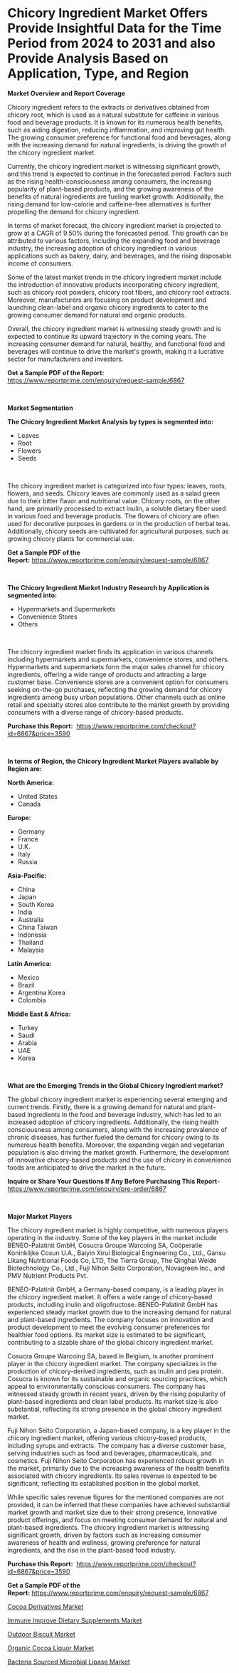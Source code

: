 <p><h1>Chicory Ingredient Market Offers Provide Insightful Data for the Time Period from 2024 to 2031 and also Provide Analysis Based on Application, Type, and Region</h1></p><p><strong>Market Overview and Report Coverage</strong></p>
<p><p>Chicory ingredient refers to the extracts or derivatives obtained from chicory root, which is used as a natural substitute for caffeine in various food and beverage products. It is known for its numerous health benefits, such as aiding digestion, reducing inflammation, and improving gut health. The growing consumer preference for functional food and beverages, along with the increasing demand for natural ingredients, is driving the growth of the chicory ingredient market.</p><p>Currently, the chicory ingredient market is witnessing significant growth, and this trend is expected to continue in the forecasted period. Factors such as the rising health-consciousness among consumers, the increasing popularity of plant-based products, and the growing awareness of the benefits of natural ingredients are fueling market growth. Additionally, the rising demand for low-calorie and caffeine-free alternatives is further propelling the demand for chicory ingredient.</p><p>In terms of market forecast, the chicory ingredient market is projected to grow at a CAGR of 9.50% during the forecasted period. This growth can be attributed to various factors, including the expanding food and beverage industry, the increasing adoption of chicory ingredient in various applications such as bakery, dairy, and beverages, and the rising disposable income of consumers.</p><p>Some of the latest market trends in the chicory ingredient market include the introduction of innovative products incorporating chicory ingredient, such as chicory root powders, chicory root fibers, and chicory root extracts. Moreover, manufacturers are focusing on product development and launching clean-label and organic chicory ingredients to cater to the growing consumer demand for natural and organic products.</p><p>Overall, the chicory ingredient market is witnessing steady growth and is expected to continue its upward trajectory in the coming years. The increasing consumer demand for natural, healthy, and functional food and beverages will continue to drive the market's growth, making it a lucrative sector for manufacturers and investors.</p></p>
<p><strong>Get a Sample PDF of the Report:</strong> <a href="https://www.reportprime.com/enquiry/request-sample/6867">https://www.reportprime.com/enquiry/request-sample/6867</a></p>
<p>&nbsp;</p>
<p><strong>Market Segmentation</strong></p>
<p><strong>The Chicory Ingredient Market Analysis by types is segmented into:</strong></p>
<p><ul><li>Leaves</li><li>Root</li><li>Flowers</li><li>Seeds</li></ul></p>
<p>&nbsp;</p>
<p><p>The chicory ingredient market is categorized into four types: leaves, roots, flowers, and seeds. Chicory leaves are commonly used as a salad green due to their bitter flavor and nutritional value. Chicory roots, on the other hand, are primarily processed to extract inulin, a soluble dietary fiber used in various food and beverage products. The flowers of chicory are often used for decorative purposes in gardens or in the production of herbal teas. Additionally, chicory seeds are cultivated for agricultural purposes, such as growing chicory plants for commercial use.</p></p>
<p><strong>Get a Sample PDF of the Report:</strong>&nbsp;<a href="https://www.reportprime.com/enquiry/request-sample/6867">https://www.reportprime.com/enquiry/request-sample/6867</a></p>
<p>&nbsp;</p>
<p><strong>The Chicory Ingredient Market Industry Research by Application is segmented into:</strong></p>
<p><ul><li>Hypermarkets and Supermarkets</li><li>Convenience Stores</li><li>Others</li></ul></p>
<p>&nbsp;</p>
<p><p>The chicory ingredient market finds its application in various channels including hypermarkets and supermarkets, convenience stores, and others. Hypermarkets and supermarkets form the major sales channel for chicory ingredients, offering a wide range of products and attracting a large customer base. Convenience stores are a convenient option for consumers seeking on-the-go purchases, reflecting the growing demand for chicory ingredients among busy urban populations. Other channels such as online retail and specialty stores also contribute to the market growth by providing consumers with a diverse range of chicory-based products.</p></p>
<p><strong>Purchase this Report:</strong>&nbsp; <a href="https://www.reportprime.com/checkout?id=6867&price=3590">https://www.reportprime.com/checkout?id=6867&price=3590</a></p>
<p>&nbsp;</p>
<p><strong>In terms of Region, the Chicory Ingredient Market Players available by Region are:</strong></p>
<p>
    <p> <strong> North America: </strong>
        <ul>
            <li>United States</li>
            <li>Canada</li>
        </ul>
        </p> 
    <p> <strong> Europe: </strong>
        <ul>
            <li>Germany</li>
            <li>France</li>
            <li>U.K.</li>
            <li>Italy</li>
            <li>Russia</li>
        </ul>
        </p> 
    <p> <strong> Asia-Pacific: </strong>
        <ul>
            <li>China</li>
            <li>Japan</li>
            <li>South Korea</li>
            <li>India</li>
            <li>Australia</li>
            <li>China Taiwan</li>
            <li>Indonesia</li>
            <li>Thailand</li>
            <li>Malaysia</li>
        </ul>
        </p> 
    <p> <strong> Latin America: </strong>
        <ul>
            <li>Mexico</li>
            <li>Brazil</li>
            <li>Argentina Korea</li>
            <li>Colombia</li>
        </ul>
        </p> 
    <p> <strong> Middle East & Africa: </strong>
        <ul>
            <li>Turkey</li>
            <li>Saudi</li>
            <li>Arabia</li>
            <li>UAE</li>
            <li>Korea</li>
        </ul>
    </p>
    </p>
<p>&nbsp;</p>
<p><strong>What are the Emerging Trends in the Global Chicory Ingredient market?</strong></p>
<p><p>The global chicory ingredient market is experiencing several emerging and current trends. Firstly, there is a growing demand for natural and plant-based ingredients in the food and beverage industry, which has led to an increased adoption of chicory ingredients. Additionally, the rising health consciousness among consumers, along with the increasing prevalence of chronic diseases, has further fueled the demand for chicory owing to its numerous health benefits. Moreover, the expanding vegan and vegetarian population is also driving the market growth. Furthermore, the development of innovative chicory-based products and the use of chicory in convenience foods are anticipated to drive the market in the future.</p></p>
<p><strong>Inquire or Share Your Questions If Any Before Purchasing This Report</strong>- <a href="https://www.reportprime.com/enquiry/pre-order/6867">https://www.reportprime.com/enquiry/pre-order/6867</a></p>
<p>&nbsp;</p>
<p><strong>Major Market Players</strong></p>
<p><p>The chicory ingredient market is highly competitive, with numerous players operating in the industry. Some of the key players in the market include BENEO-Palatinit GmbH, Cosucra Groupe Warcoing SA, Coöperatie Koninklijke Cosun U.A., Baiyin Xirui Biological Engineering Co., Ltd., Gansu Likang Nutritional Foods Co, LTD, The Tierra Group, The Qinghai Weide Biotechnology Co., Ltd., Fuji Nihon Seito Corporation, Novagreen Inc., and PMV Nutrient Products Pvt.</p><p>BENEO-Palatinit GmbH, a Germany-based company, is a leading player in the chicory ingredient market. It offers a wide range of chicory-based products, including inulin and oligofructose. BENEO-Palatinit GmbH has experienced steady market growth due to the increasing demand for natural and plant-based ingredients. The company focuses on innovation and product development to meet the evolving consumer preferences for healthier food options. Its market size is estimated to be significant, contributing to a sizable share of the global chicory ingredient market.</p><p>Cosucra Groupe Warcoing SA, based in Belgium, is another prominent player in the chicory ingredient market. The company specializes in the production of chicory-derived ingredients, such as inulin and pea protein. Cosucra is known for its sustainable and organic sourcing practices, which appeal to environmentally conscious consumers. The company has witnessed steady growth in recent years, driven by the rising popularity of plant-based ingredients and clean label products. Its market size is also substantial, reflecting its strong presence in the global chicory ingredient market.</p><p>Fuji Nihon Seito Corporation, a Japan-based company, is a key player in the chicory ingredient market, offering various chicory-based products, including syrups and extracts. The company has a diverse customer base, serving industries such as food and beverages, pharmaceuticals, and cosmetics. Fuji Nihon Seito Corporation has experienced robust growth in the market, primarily due to the increasing awareness of the health benefits associated with chicory ingredients. Its sales revenue is expected to be significant, reflecting its established position in the global market.</p><p>While specific sales revenue figures for the mentioned companies are not provided, it can be inferred that these companies have achieved substantial market growth and market size due to their strong presence, innovative product offerings, and focus on meeting consumer demand for natural and plant-based ingredients. The chicory ingredient market is witnessing significant growth, driven by factors such as increasing consumer awareness of health and wellness, growing preference for natural ingredients, and the rise in the plant-based food industry.</p></p>
<p><strong>Purchase this Report:</strong>&nbsp;&nbsp;<a href="https://www.reportprime.com/checkout?id=6867&price=3590">https://www.reportprime.com/checkout?id=6867&price=3590</a></p>
<p></p>
<p><strong>Get a Sample PDF of the Report:</strong>&nbsp;<a href="https://www.reportprime.com/enquiry/request-sample/6867">https://www.reportprime.com/enquiry/request-sample/6867</a></p>
<p><p><a href="https://github.com/WillieWoodard/Market-Research-Report-List-2/blob/main/cocoa-derivatives-market.md">Cocoa Derivatives Market</a></p><p><a href="https://github.com/BryceTownsendr/Market-Research-Report-List-2/blob/main/immune-improve-dietary-supplements-market.md">Immune Improve Dietary Supplements Market</a></p><p><a href="https://github.com/CliffMedina6/Market-Research-Report-List-2/blob/main/outdoor-biscuit-market.md">Outdoor Biscuit Market</a></p><p><a href="https://github.com/PeterParrish5/Market-Research-Report-List-2/blob/main/organic-cocoa-liquor-market.md">Organic Cocoa Liquor Market</a></p><p><a href="https://github.com/RickHolmes3/Market-Research-Report-List-2/blob/main/bacteria-sourced-microbial-lipase-market.md">Bacteria Sourced Microbial Lipase Market</a></p></p>